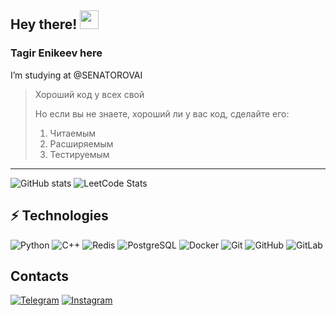 ## Hey there! <img src="https://raw.githubusercontent.com/aemmadi/aemmadi/master/wave.gif" width="30">

### Tagir Enikeev here
I’m studying at @SENATOROVAI


> Хороший код у всех свой
>
> Но если вы не знаете, хороший ли у вас код, сделайте его:
> 1. Читаемым
> 2. Расширяемым
> 3. Тестируемым

***


![GitHub stats](https://github-readme-stats.vercel.app/api?username=tigermun&show_icons=true&hide=contribs,prs&cache_seconds=86400&theme=darcula)
![LeetCode Stats](https://leetcard.jacoblin.cool/TagirEnikeev?theme=light)


## ⚡ Technologies

![Python](https://img.shields.io/badge/-Python-black?style=flat-square&logo=Python)
![C++](https://img.shields.io/badge/-C++-00599C?style=flat-square&logo=c)
![Redis](https://img.shields.io/badge/-Redis-black?style=flat-square&logo=Redis)
![PostgreSQL](https://img.shields.io/badge/-PostgreSQL-336791?style=flat-square&logo=postgresql)
![Docker](https://img.shields.io/badge/-Docker-black?style=flat-square&logo=docker)
![Git](https://img.shields.io/badge/-Git-black?style=flat-square&logo=git)
![GitHub](https://img.shields.io/badge/-GitHub-181717?style=flat-square&logo=github)
![GitLab](https://img.shields.io/badge/-GitLab-FCA121?style=flat-square&logo=gitlab)


## Contacts

[![Telegram](https://img.shields.io/badge/Telegram-2CA5E0?style=for-the-badge&logo=telegram&logoColor=white)](https://t.me/enikeev_tg)
[![Instagram](https://img.shields.io/badge/Instagram-%23E4405F.svg?style=for-the-badge&logo=Instagram&logoColor=white)](https://www.instagram.com/enikeev_tg/)